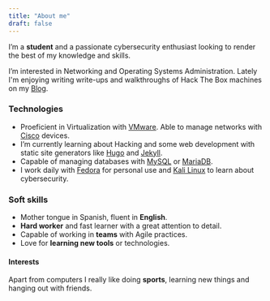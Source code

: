 ```yaml
---
title: "About me"
draft: false
---
```


I’m a **student** and a passionate cybersecurity enthusiast looking to render the best of my knowledge and skills.

I’m interested in Networking and Operating Systems Administration. Lately I'm enjoying writing write-ups and walkthroughs of Hack The Box machines on my [Blog](https://raulsanchezzt.gitbook.io/hack-the-box/).

### Technologies
- Proeficient in Virtualization with [VMware](https://www.vmware.com/). Able to manage networks with [Cisco](https://www.cisco.com/) devices.
- I’m currently learning about Hacking and some web development with static site generators like [Hugo](https://gohugo.io/) and [Jekyll](https://jekyllrb.com/).
- Capable of managing databases with [MySQL](https://www.mysql.com/) or [MariaDB](https://mariadb.org/).
- I work daily with [Fedora](https://getfedora.org/) for personal use and [Kali Linux](https://www.kali.org/) to learn about cybersecurity.

### Soft skills
- Mother tongue in Spanish, fluent in **English**.
- **Hard worker** and fast learner with a great attention to detail.
- Capable of working in **teams** with Agile practices.
- Love for **learning new tools** or technologies.

#### Interests
Apart from computers I really like doing **sports**, learning new things and hanging out with friends.